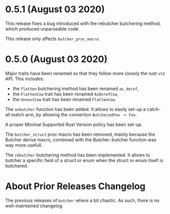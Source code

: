 # 0.5.1 (August 03 2020)

This release fixes a bug introduced with the rebutcher butchering method,
which produced unparseable code.

This release only affects `butcher_proc_macro`.

# 0.5.0 (August 03 2020)

Major traits have been renamed so that they follow more closely the rust `std`
API. This includes:
  - the `flatten` butchering method has been renamed `as_deref`,
  - the `FlattenCow` trait has been renamed `AsDerefCow`,
  - the `UnnestCow` trait has been renamed `FlattenCow`.

The `unbutcher` function has been added. It allows to easily set-up a catch-all
match arm, by allowing the convertion `ButcheredFoo -> Foo`.

A proper Minimal Supported Rust Version policy has been set-up.

The `butcher_struct` proc macro has been removed, mainly because the Butcher
derive macro, combined with the Butcher::butcher function was way more usefull.

The `rebutcher` butchering method has been implemented. It allows to butcher
a specific field of a struct or enum when the struct or enum itself is
butchered.

# About Prior Releases Changelog

The previous releases of `butcher` where a bit chaotic. As such, there is no
well-maintained changelog.

